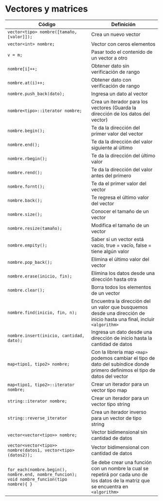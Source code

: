 # Vectores y matrices

| Código                                                       | Definición                                                   |
| ------------------------------------------------------------ | ------------------------------------------------------------ |
| `vector<tipo> nombre([tamaño, [valor]]);`                    | Crea un nuevo vector                                         |
| `vector<int> nombre;`                                        | Vector con ceros elementos                                   |
| `v = m;`                                                     | Pasar todo el contenido de un vector a otro                  |
| `nombre[i]++;`                                               | Obtener dato sin verificación de rango                       |
| `nombre.at(i)++;`                                            | Obtener dato con verificación de rango                       |
| `nombre.push_back(dato);`                                    | Ingresa un dato al vector                                    |
| `nombre<tipo>::iterator nombre;`                             | Crea un iterador para los vectores (Guarda la dirección de los datos del vector) |
| `nombre.begin();`                                            | Te da la dirección del primer valor del vector               |
| `nombre.end();`                                              | Te da la dirección del valor siguiente al último             |
| `nombre.rbegin();`                                           | Te da la dirección del último valor                          |
| `nombre.rend();`                                             | Te da la dirección del valor antes del primero               |
| `nombre.fornt();`                                            | Te da el primer valor del vector                             |
| `nombre.back();`                                             | Te regresa el último valor del vector                        |
| `nombre.size();`                                             | Conocer el tamaño de un vector                               |
| `nombre.resize(tamaño);`                                     | Modifica el tamaño de un vector                              |
| `nombre.empity();`                                           | Saber si un vector está vacío, true = vacío, false = tiene algún valor |
| `nombre.pop_back();`                                         | Elimina el último valor del vector                           |
| `nombre.erase(inicio, fin);`                                 | Elimina los datos desde una dirección hasta otra             |
| `nombre.clear();`                                            | Borra todos los elementos de un vector                       |
| `nombre.find(inicio, fin, n);`                               | Encuentra la dirección del un valor que busquemos desde una dirección de inicio hasta una final, incluir `<algorithm>` |
| `nombre.insert(inicio, cantidad, dato);`                     | Ingresa un dato desde una dirección de inicio hasta la cantidad de datos |
| `map<tipo1, tipo2> nombre;`                                  | Con la librería map `<map>` podemos cambiar el tipo de dato del subíndice donde primero definimos el tipo de datos del vector |
| `map<tipo1, tipo2>::iterator nombre;`                        | Crear un iterador para un vector tipo map                    |
| `string::iterator nombre;`                                   | Crear un iterador para un vector tipo string                 |
| `string::reverse_iterator`                                   | Crea un iterador inverso para un vector de tipo string       |
| `vector<vector<tipo>> nombre;`                               | Vector bidimensional sin cantidad de datos                   |
| `vector<vector<tipo>> nombre(datos1, vector<tipo> (datos2));` | Vector bidimensional con cantidad de datos                   |
| `for_each(nombre.begin(), nombre.end, nombre_funcion); void nombre_funcion(tipo nombre){ }` | Se debe crear una función con un nombre la cual se repetirá por cada uno de los datos de la matriz que se encuentra en `<algorithm>` |

